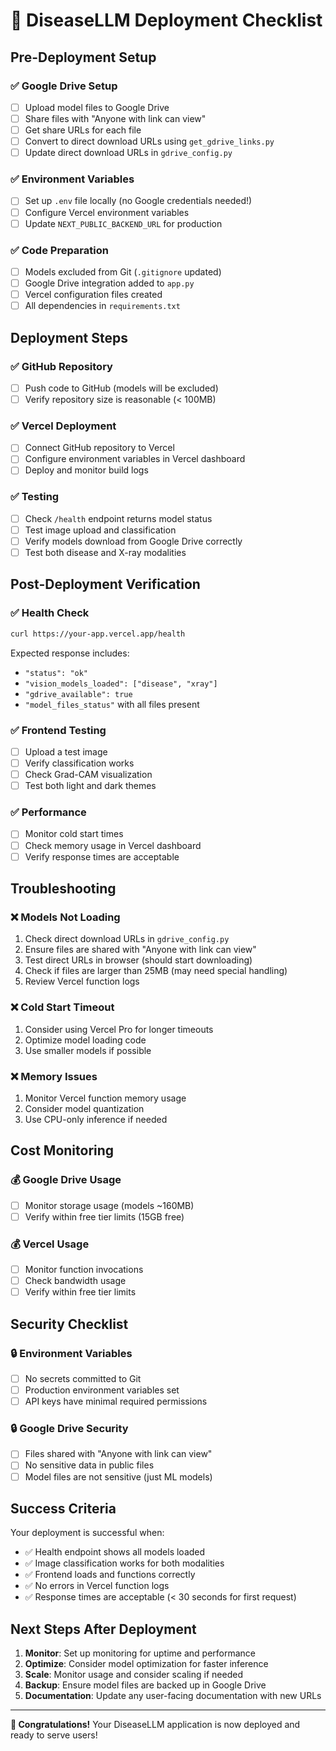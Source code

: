 # 🚀 DiseaseLLM Deployment Checklist

## Pre-Deployment Setup

### ✅ Google Drive Setup
- [ ] Upload model files to Google Drive
- [ ] Share files with "Anyone with link can view"
- [ ] Get share URLs for each file
- [ ] Convert to direct download URLs using `get_gdrive_links.py`
- [ ] Update direct download URLs in `gdrive_config.py`

### ✅ Environment Variables
- [ ] Set up `.env` file locally (no Google credentials needed!)
- [ ] Configure Vercel environment variables
- [ ] Update `NEXT_PUBLIC_BACKEND_URL` for production

### ✅ Code Preparation
- [ ] Models excluded from Git (`.gitignore` updated)
- [ ] Google Drive integration added to `app.py`
- [ ] Vercel configuration files created
- [ ] All dependencies in `requirements.txt`

## Deployment Steps

### ✅ GitHub Repository
- [ ] Push code to GitHub (models will be excluded)
- [ ] Verify repository size is reasonable (< 100MB)

### ✅ Vercel Deployment
- [ ] Connect GitHub repository to Vercel
- [ ] Configure environment variables in Vercel dashboard
- [ ] Deploy and monitor build logs

### ✅ Testing
- [ ] Check `/health` endpoint returns model status
- [ ] Test image upload and classification
- [ ] Verify models download from Google Drive correctly
- [ ] Test both disease and X-ray modalities

## Post-Deployment Verification

### ✅ Health Check
```bash
curl https://your-app.vercel.app/health
```
Expected response includes:
- `"status": "ok"`
- `"vision_models_loaded": ["disease", "xray"]`
- `"gdrive_available": true`
- `"model_files_status"` with all files present

### ✅ Frontend Testing
- [ ] Upload a test image
- [ ] Verify classification works
- [ ] Check Grad-CAM visualization
- [ ] Test both light and dark themes

### ✅ Performance
- [ ] Monitor cold start times
- [ ] Check memory usage in Vercel dashboard
- [ ] Verify response times are acceptable

## Troubleshooting

### ❌ Models Not Loading
1. Check direct download URLs in `gdrive_config.py`
2. Ensure files are shared with "Anyone with link can view"
3. Test direct URLs in browser (should start downloading)
4. Check if files are larger than 25MB (may need special handling)
5. Review Vercel function logs

### ❌ Cold Start Timeout
1. Consider using Vercel Pro for longer timeouts
2. Optimize model loading code
3. Use smaller models if possible

### ❌ Memory Issues
1. Monitor Vercel function memory usage
2. Consider model quantization
3. Use CPU-only inference if needed

## Cost Monitoring

### 💰 Google Drive Usage
- [ ] Monitor storage usage (models ~160MB)
- [ ] Verify within free tier limits (15GB free)

### 💰 Vercel Usage
- [ ] Monitor function invocations
- [ ] Check bandwidth usage
- [ ] Verify within free tier limits

## Security Checklist

### 🔒 Environment Variables
- [ ] No secrets committed to Git
- [ ] Production environment variables set
- [ ] API keys have minimal required permissions

### 🔒 Google Drive Security
- [ ] Files shared with "Anyone with link can view"
- [ ] No sensitive data in public files
- [ ] Model files are not sensitive (just ML models)

## Success Criteria

Your deployment is successful when:
- ✅ Health endpoint shows all models loaded
- ✅ Image classification works for both modalities
- ✅ Frontend loads and functions correctly
- ✅ No errors in Vercel function logs
- ✅ Response times are acceptable (< 30 seconds for first request)

## Next Steps After Deployment

1. **Monitor**: Set up monitoring for uptime and performance
2. **Optimize**: Consider model optimization for faster inference
3. **Scale**: Monitor usage and consider scaling if needed
4. **Backup**: Ensure model files are backed up in Google Drive
5. **Documentation**: Update any user-facing documentation with new URLs

---

**🎉 Congratulations!** Your DiseaseLLM application is now deployed and ready to serve users!

